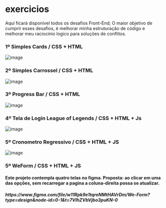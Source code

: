 # exercicios
Aqui ficará disponível todos os desafios Front-End;
O maior objetivo de cumprir esses desafios, é melhorar minha estruturação de código e melhorar meu raciocinio logico para soluções de conflitos.

<h3>1º Simples Cards / CSS + HTML</h3>

![image](https://github.com/matheus2997/desafios-frontend/assets/127162613/bd9cc328-f51a-4437-b851-39d72b26d022)

<h3>2º Simples Carrossel / CSS + HTML</h3>

![image](https://github.com/matheus2997/desafios-frontend/assets/127162613/479ee04f-3dcc-45b9-bcb6-b246e0aceb89)

<h3>3º Progress Bar / CSS + HTML</h3>

![image](https://github.com/matheus2997/desafios-frontend/assets/127162613/30723bf3-9c30-4077-b868-9c3f20fd71ab)


<h3>4º Tela de Login League of Legends / CSS + HTML + Js</h3>

![image](https://github.com/matheus2997/desafios-frontend/assets/127162613/1f70ba56-a510-4906-b7ff-45cf1d723041)

<h3>5º Cronometro Regressivo / CSS + HTML + JS</h3>

![image](https://github.com/matheus2997/desafios-frontend/assets/127162613/0d13f5c5-1bd1-4e06-accb-fb146547a5e8)

<h3>5º WeForm / CSS + HTML + JS</h3>
<h4>Este projeto contempla quatro telas no figma. Proposta: ao clicar em uma das opções, sem recarregar a pagina a coluna-direita possa se atualizar.</h4>
<h5>https://www.figma.com/file/w11Rpk9e1tqreNMtHAVrDm/We-Form?type=design&node-id=0-1&t=7VIhZVbVjbo3puKN-0</h5>

